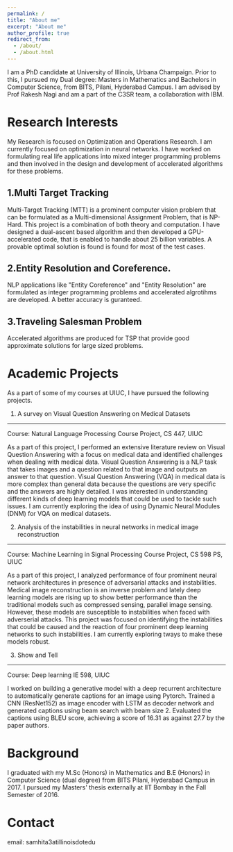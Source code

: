 ```yaml
---
permalink: /
title: "About me"
excerpt: "About me"
author_profile: true
redirect_from: 
  - /about/
  - /about.html
---
```


I am a PhD candidate at University of Illinois, Urbana Champaign. Prior to this, I pursued my Dual degree: Masters in Mathematics and Bachelors in Computer Science, from BITS, Pilani, Hyderabad Campus. I am advised by Prof Rakesh Nagi and am a part of the C3SR team, a collaboration with IBM. 

Research Interests
======
My Research is focused on Optimization and Operations Research. I am currently focused on optimization in neural networks. I have worked on formulating real life applications into mixed integer programming problems and then involved in the design and development of accelerated algorithms for these problems. 

1.Multi Target Tracking
-----

Multi-Target Tracking (MTT) is a prominent computer vision problem that can be formulated as a Multi-dimensional Assignment Problem, that is NP-Hard. This project is a combination of both theory and computation. I have designed a dual-ascent based algorithm and then developed a GPU-accelerated code, that is enabled to handle about 25 billion variables. A provable optimal solution is found is found for most of the test cases.

 
2.Entity Resolution and Coreference.
-----
NLP applications like "Entity Coreference" and "Entity Resolution" are formulated as integer programming problems and accelerated algrotihms are developed. A better accuracy is guranteed. 

3.Traveling Salesman Problem
----

Accelerated algorithms are produced for TSP that provide good approximate solutions for large sized problems. 

Academic Projects
======
As a part of some of my courses at UIUC, I have pursued the following projects. 



1. A survey on Visual Question Answering on Medical Datasets
-----

Course: Natural Language Processing Course Project, CS 447, UIUC

As a part of this project, I performed an extensive literature review on Visual Question Answering with a focus on medical data and identified challenges when dealing with medical data. Visual Question Answering is a NLP task that takes images and a question related to that image and outputs an answer to that question.  Visual Question Answering (VQA) in medical data is more complex than general data because the questions are very specific and the answers are highly detailed. I was interested in understanding different kinds of deep learning models that could be used to tackle such issues. I am currently exploring the idea of using Dynamic Neural Modules (DNM) for VQA on medical datasets. 


2. Analysis of the instabilities in neural networks in medical image reconstruction      
-----

Course: Machine Learning in Signal Processing Course Project, CS 598 PS, UIUC

As a part of this project, I analyzed performance of four prominent neural network architectures in presence of adversarial attacks and instabilities. Medical image reconstruction is an inverse problem and lately deep learning models are rising up to show better performance than the traditional models such as compressed sensing, parallel image sensing. However, these models are susceptible to instabilities when faced with adverserial attacks. This project was focused on identifying the instabilities that could be caused and the reaction of four prominent deep learning networks to such instabilities. I am currently exploring tways to make these models robust.  






3. Show and Tell
-----

Course: Deep learning IE 598, UIUC

I worked on building a generative model with a deep recurrent architecture to automatically generate captions for an image using Pytorch. Trained a CNN (ResNet152) as image encoder with LSTM as decoder network and generated captions using beam search with beam size 2. Evaluated the captions using BLEU score, achieving a score of 16.31 as against 27.7 by the paper authors.

Background
=====
I graduated with my M.Sc (Honors) in Mathematics and B.E (Honors) in Computer Science (dual degree) from BITS Pilani, Hyderabad Campus in 2017. I pursued my Masters' thesis externally at IIT Bombay in the Fall Semester of 2016. 


Contact
=====
email: samhita3atillinoisdotedu

